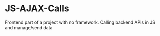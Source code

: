 # JS-AJAX-Calls
Frontend part of a project with no framework. Calling backend APIs in JS and manage/send data
